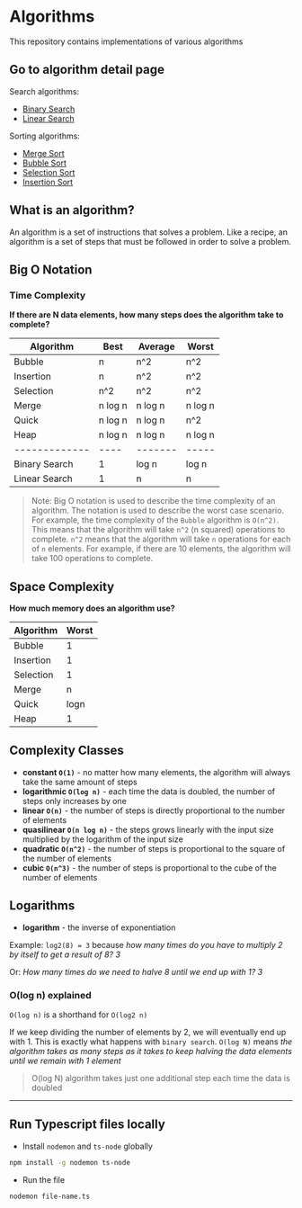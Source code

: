 # Algorithms

This repository contains implementations of various algorithms

## Go to algorithm detail page

Search algorithms:

- [Binary Search](./BINARY-SEARCH.md)
- [Linear Search](./LINEAR-SEARCH.md)

Sorting algorithms:

- [Merge Sort](./MERGE-SORT.md)
- [Bubble Sort](./BUBBLE-SORT.md)
- [Selection Sort](./SELECTION-SORT.md)
- [Insertion Sort](./INSERTION-SORT.md)

## What is an algorithm?

An algorithm is a set of instructions that solves a problem. Like a recipe, an algorithm is a set of steps that must be followed in order to solve a problem.

## Big O Notation

### Time Complexity

**If there are N data elements, how many steps does the algorithm take to complete?**

| Algorithm     | Best    | Average | Worst   |
| ------------- | ------- | ------- | ------- |
| Bubble        | n       | n^2     | n^2     |
| Insertion     | n       | n^2     | n^2     |
| Selection     | n^2     | n^2     | n^2     |
| Merge         | n log n | n log n | n log n |
| Quick         | n log n | n log n | n^2     |
| Heap          | n log n | n log n | n log n |
| ------------- | ----    | ------- | -----   |
| Binary Search | 1       | log n   | log n   |
| Linear Search | 1       | n       | n       |

> Note: Big O notation is used to describe the time complexity of an algorithm. The notation is used to describe the worst case scenario. For example, the time complexity of the `Bubble` algorithm is `O(n^2)`. This means that the algorithm will take `n^2` (n squared) operations to complete. `n^2` means that the algorithm will take `n` operations for each of `n` elements. For example, if there are 10 elements, the algorithm will take 100 operations to complete.

## Space Complexity

**How much memory does an algorithm use?**

| Algorithm | Worst |
| --------- | ----- |
| Bubble    | 1     |
| Insertion | 1     |
| Selection | 1     |
| Merge     | n     |
| Quick     | logn  |
| Heap      | 1     |

## Complexity Classes

- **constant `O(1)`** - no matter how many elements, the algorithm will always take the same amount of steps
- **logarithmic `O(log n)`** - each time the data is doubled, the number of steps only increases by one
- **linear `O(n)`** - the number of steps is directly proportional to the number of elements
- **quasilinear `O(n log n)`** - the steps grows linearly with the input size multiplied by the logarithm of the input size
- **quadratic `O(n^2)`** - the number of steps is proportional to the square of the number of elements
- **cubic `O(n^3)`** - the number of steps is proportional to the cube of the number of elements

## Logarithms

- **logarithm** - the inverse of exponentiation

Example: `log2(8) = 3` because _how many times do you have to multiply 2 by itself to get a result of 8? 3_

Or: _How many times do we need to halve 8 until we end up with 1? 3_

### O(log n) explained

`O(log n)` is a shorthand for `O(log2 n)`

If we keep dividing the number of elements by 2, we will eventually end up with 1. This is exactly what happens with `binary search`.
`O(log N)` means _the algorithm takes as many steps as it takes to keep halving the data elements until we remain with 1 element_

> O(log N) algorithm takes just one additional step each time the data is doubled

---

## Run Typescript files locally

- Install `nodemon` and `ts-node` globally

```bash
npm install -g nodemon ts-node
```

- Run the file

```bash
nodemon file-name.ts
```
